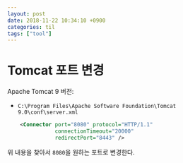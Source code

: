 ```yaml
---
layout: post
date: 2018-11-22 10:34:10 +0900
categories: til
tags: ["tool"]
---
```


# Tomcat 포트 변경

Apache Tomcat 9 버전:

- `C:\Program Files\Apache Software Foundation\Tomcat 9.0\conf\server.xml`

```xml
    <Connector port="8080" protocol="HTTP/1.1"
               connectionTimeout="20000"
               redirectPort="8443" />
```

위 내용을 찾아서 `8080`을 원하는 포트로 변경한다.
